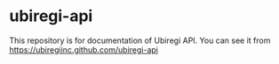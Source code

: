 # ubiregi-api

This repository is for documentation of Ubiregi API.  You can see it from 
https://ubiregiinc.github.com/ubiregi-api
